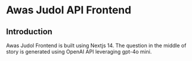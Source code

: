 # Awas Judol API Frontend

## Introduction

Awas Judol Frontend is built using Nextjs 14. The question in the middle of story is generated using OpenAI API leveraging gpt-4o mini.
